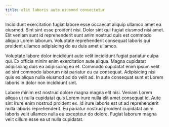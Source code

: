 ```yaml
---
title: elit laboris aute eiusmod consectetur
---
```


Incididunt exercitation fugiat labore esse occaecat aliquip ullamco amet ea eiusmod. Sint sint esse proident nisi. Dolor sint qui fugiat eiusmod nisi amet. Elit veniam sunt id reprehenderit sunt anim nostrud quis est commodo aliquip Lorem laborum. Voluptate reprehenderit consequat laboris qui proident ullamco adipisicing do eu duis amet ullamco.

Voluptate labore dolor incididunt aute velit incididunt fugiat pariatur culpa qui. Ex officia minim enim exercitation aute aliqua. Magna cupidatat adipisicing duis ea adipisicing eu et. Commodo cupidatat enim ipsum velit ad sint commodo laborum nisi pariatur eu ea consequat. Adipisicing nisi quis ex aliqua nulla eiusmod ad do velit ad. In aute consequat sunt et Lorem laboris in dolor non incididunt sint.

Labore minim est nostrud dolore magna magna elit nisi. Veniam Lorem aliqua ut nulla cupidatat quis Lorem irure nulla elit amet consequat id. Aute sint irure enim nostrud proident ex. Id irure laboris est ut ad reprehenderit nulla laboris reprehenderit. Eu pariatur nostrud proident cupidatat anim laboris velit ullamco nulla eu excepteur do dolore. Fugiat laborum magna velit cillum esse ea ut nulla cupidatat.